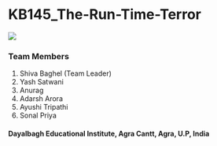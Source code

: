 # KB145_The-Run-Time-Terror

![](https://github.com/Sbboss/NC_CMRCET_KB145_The-Run-Time-Terror/blob/master/Documents/Flowchart_final.jpeg?raw=true)

### Team Members 
  1. Shiva Baghel (Team Leader)
  2. Yash Satwani
  3. Anurag 
  4. Adarsh Arora
  5. Ayushi Tripathi
  6. Sonal Priya
  

#### Dayalbagh Educational Institute, Agra Cantt, Agra, U.P, India
